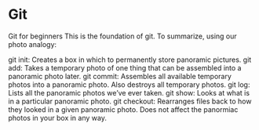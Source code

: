 # Git
Git for beginners
This is the foundation of git. To summarize, using our photo analogy:

git init: Creates a box in which to permanently store panoramic pictures.
git add: Takes a temporary photo of one thing that can be assembled into a panoramic photo later.
git commit: Assembles all available temporary photos into a panoramic photo. Also destroys all temporary photos.
git log: Lists all the panoramic photos we’ve ever taken.
git show: Looks at what is in a particular panoramic photo.
git checkout: Rearranges files back to how they looked in a given panoramic photo. Does not affect the panormiac photos in your box in any way.
